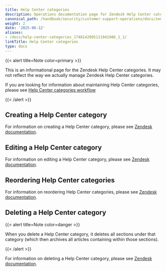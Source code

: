 ```yaml
---
title: Help Center categories
description: Operations documentation page for Zendesk Help Center categories
canonical_path: /handbook/security/customer-support-operations/docs/zendesk/help-center-categories
weight: 2
date: '2025-06-12'
aliases:
- /docs/help-center-categories_1748142995111941986_1_1/
linkTitle: Help Center categories
type: docs
---
```


{{< alert title=Note color=primary >}}

This is an informational page for the Zendesk Help Center categories. It may not reflect the way we actually manage Zendesk Help Center categories.

If you are looking for information about maintaining Help Center categories, please see [Help Center categories workflow](../../workflows/zendesk/help-center-categories)

{{< /alert >}}

## Creating a Help Center category

For information on creating a Help Center category, please see [Zendesk documentation](https://support.zendesk.com/hc/en-us/articles/4408845897370-Organizing-knowledge-base-content-in-categories-and-sections#topic_hjs_tl4_kk).

## Editing a Help Center category

For information on editing a Help Center category, please see [Zendesk documentation](https://support.zendesk.com/hc/en-us/articles/4408845897370-Organizing-knowledge-base-content-in-categories-and-sections#topic_x53_5l4_kk).

## Reordering Help Center categories

For information on reordering Help Center categories, please see [Zendesk documentation](https://support.zendesk.com/hc/en-us/articles/4408843983258).

## Deleting a Help Center category

{{< alert title=Note color=danger >}}

When you delete a Help Center category, it deletes all sections under that category (which then archives all articles containing within those sections).

{{< /alert >}}

For information on deleting a Help Center category, please see [Zendesk documentation](https://support.zendesk.com/hc/en-us/articles/4408845897370-Organizing-knowledge-base-content-in-categories-and-sections#topic_v5n_5l4_kk).
